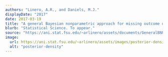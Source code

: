 ```yaml
---
authors: "Linero, A.R., and Daniels, M.J."
displayDate: "2017"
date: 2017-03-19
title: "A general Bayesian nonparametric approach for missing outcome data"
blurb: "Statistical Science. To appear."
source: "https://ani.stat.fsu.edu/~arlinero/assets/documents/GeneralBNPApproach.pdf"
image:
  url: https://ani.stat.fsu.edu/~arlinero/assets/images/posterior-density-1.png
  alt: "posterior-density"
---
```

